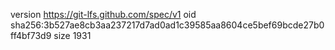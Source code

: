 version https://git-lfs.github.com/spec/v1
oid sha256:3b527ae8cb3aa237217d7ad0ad1c39585aa8604ce5bef69bcde27b0ff4bf73d9
size 1931
